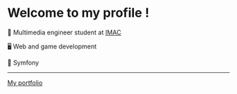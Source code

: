 # Welcome to my profile !

🏫 Multimedia engineer student at [IMAC](https://www.ingenieur-imac.fr/)

🖥️ Web and game development

💖 Symfony

---

[My portfolio](matteo-leclercq.fr)

